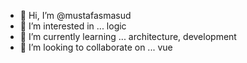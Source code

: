 - 👋 Hi, I’m @mustafasmasud
- 👀 I’m interested in ... logic
- 🌱 I’m currently learning ... architecture, development
- 💞️ I’m looking to collaborate on ... vue

<!---
mustafasmasud/mustafasmasud is a ✨ special ✨ repository because its `README.md` (this file) appears on your GitHub profile.
You can click the Preview link to take a look at your changes.
--->
